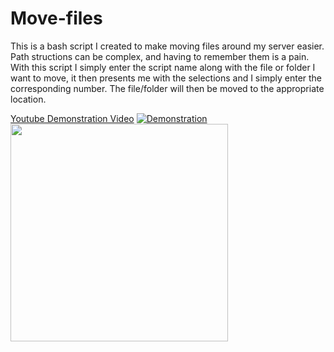 # Move-files
This is a bash script I created to make moving files around my server easier.<br>
Path structions can be complex, and having to remember them is a pain.
With this script I simply enter the script name along with the file or folder I want to move, it then presents me with the selections and I simply enter the corresponding number.  The file/folder will then be moved to the appropriate location.


<A HREF="https://www.youtube.com/watch?v=WzH3QNOlijc">Youtube Demonstration Video</A>
[![Demonstration](Video_Demo.jpg)](https://www.youtube.com/watch?v=WzH3QNOlijc "Video Demonstration")
<img src="preview.jpg" width="348">


